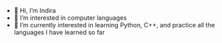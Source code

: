 - 👋 Hi, I’m Indira
- 👀 I’m interested in computer languages
- 🌱  I’m currently interested in learning Python, C++, and practice all the languages I have learned so far
<!--- - 💞️ I’m looking to collaborate on ...
- 📫 How to reach me ... --->

<!---
iihve/iihve is a ✨ special ✨ repository because its `README.md` (this file) appears on your GitHub profile.
You can click the Preview link to take a look at your changes.
--->
